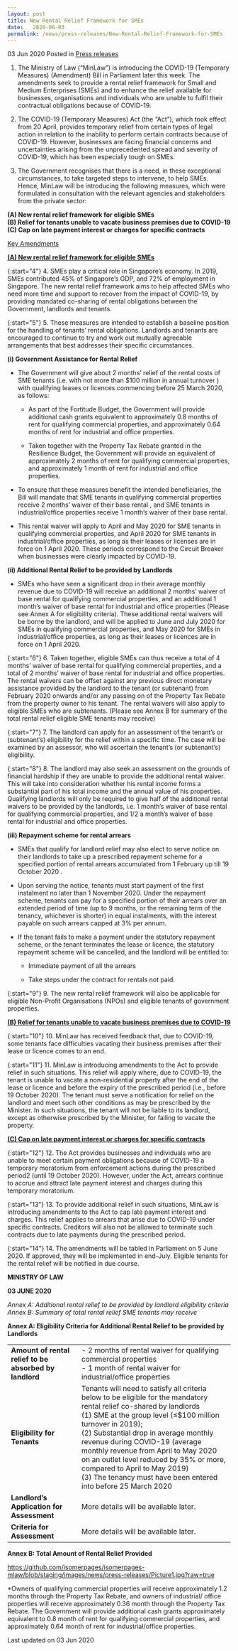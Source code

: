 ```yaml
---
layout: post
title: New Rental Relief Framework for SMEs
date:   2020-06-03
permalink: /news/press-releases/New-Rental-Relief-Framework-for-SMEs
---
```


03 Jun 2020 Posted in [Press releases](/news/press-releases)


1.	The Ministry of Law (“MinLaw”) is introducing the COVID-19 (Temporary Measures) (Amendment) Bill in Parliament later this week. The amendments seek to provide a rental relief framework for Small and Medium Enterprises (SMEs) and to enhance the relief available for businesses, organisations and individuals who are unable to fulfil their contractual obligations because of COVID-19. 

2.	The COVID-19 (Temporary Measures) Act (the “Act”), which took effect from 20 April, provides temporary relief from certain types of legal action in relation to the inability to perform certain contracts because of COVID-19. However, businesses are facing financial concerns and uncertainties arising from the unprecedented spread and severity of COVID-19, which has been especially tough on SMEs. 

3.	The Government recognises that there is a need, in these exceptional circumstances, to take targeted steps to intervene, to help SMEs. Hence, MinLaw will be introducing the following measures, which were formulated in consultation with the relevant agencies and stakeholders from the private sector:

**(A)	New rental relief framework for eligible SMEs**<br>
**(B)	Relief for tenants unable to vacate business premises due to COVID-19**<br>
**(C)	Cap on late payment interest or charges for specific contracts**

<u>Key Amendments</u>

**<u>(A)	New rental relief framework for eligible SMEs</u>**

{:start="4"}
4.	SMEs play a critical role in Singapore’s economy. In 2019, SMEs contributed 45% of Singapore’s GDP, and 72% of employment in Singapore. The new rental relief framework aims to help affected SMEs who need more time and support to recover from the impact of COVID-19, by providing mandated co-sharing of rental obligations between the Government, landlords and tenants.

{:start="5"}
5.	These measures are intended to establish a baseline position for the handling of tenants’ rental obligations. Landlords and tenants are encouraged to continue to try and work out mutually agreeable arrangements that best addresses their specific circumstances.

**(i)	Government Assistance for Rental Relief** 

*	The Government will give about 2 months’ relief of the rental costs of SME tenants (i.e. with not more than $100 million in annual turnover ) with qualifying leases or licences commencing before 25 March 2020, as follows: 

    * As part of the Fortitude Budget, the Government will provide additional cash grants equivalent to approximately 0.8 months of rent for qualifying commercial properties, and approximately 0.64 months of rent for industrial and office properties. 

    * Taken together with the Property Tax Rebate granted in the Resilience Budget, the Government will provide an equivalent of approximately 2 months of rent for qualifying commercial properties, and approximately 1 month of rent for industrial and office properties. 

*	To ensure that these measures benefit the intended beneficiaries, the Bill will mandate that SME tenants in qualifying commercial properties receive 2 months’ waiver of their base rental , and SME tenants in industrial/office properties receive 1 month’s waiver of their base rental.  

*	This rental waiver will apply to April and May 2020 for SME tenants in qualifying commercial properties, and April 2020 for SME tenants in industrial/office properties, as long as their leases or licenses are in force on 1 April 2020. These periods correspond to the Circuit Breaker when businesses were clearly impacted by COVID-19.

**(ii)	Additional Rental Relief to be provided by Landlords**

*	SMEs who have seen a significant drop in their average monthly revenue due to COVID-19 will receive an additional 2 months’ waiver of base rental for qualifying commercial properties, and an additional 1 month’s waiver of base rental for industrial and office properties (Please see Annex A for eligibility criteria). These additional rental waivers will be borne by the landlord, and will be applied to June and July 2020 for SMEs in qualifying commercial properties, and May 2020 for SMEs in industrial/office properties, as long as their leases or licences are in force on 1 April 2020. 

{:start="6"}
6.	Taken together, eligible SMEs can thus receive a total of 4 months’ waiver of base rental for qualifying commercial properties, and a total of 2 months’ waiver of base rental for industrial and office properties. The rental waivers can be offset against any previous direct monetary assistance provided by the landlord to the tenant (or subtenant) from February 2020 onwards and/or any passing on of the Property Tax Rebate from the property owner to his tenant. The rental waivers will also apply to eligible SMEs who are subtenants.  (Please see Annex B for summary of the total rental relief eligible SME tenants may receive)

{:start="7"}
7.	The landlord can apply for an assessment of the tenant’s or (subtenant’s) eligibility for the relief within a specific time. The case will be examined by an assessor, who will ascertain the tenant’s (or subtenant’s) eligibility. 

{:start="8"}
8.	The landlord may also seek an assessment on the grounds of financial hardship if they are unable to provide the additional rental waiver. This will take into consideration whether his rental income forms a substantial part of his total income and the annual value of his properties. Qualifying landlords will only be required to give half of the additional rental waivers to be provided by the landlords, i.e. 1 month’s waiver of base rental for qualifying commercial properties, and 1/2 a month’s waiver of base rental for industrial and office properties.

**(iii)	Repayment scheme for rental arrears**

*	SMEs that qualify for landlord relief may also elect to serve notice on their landlords to take up a prescribed repayment scheme for a specified portion of rental arrears accumulated from 1 February up till 19 October 2020 . 

*	Upon serving the notice, tenants must start payment of the first instalment no later than 1 November 2020. Under the repayment scheme, tenants can pay for a specified portion of their arrears over an extended period of time (up to 9 months, or the remaining term of the tenancy, whichever is shorter) in equal instalments, with the interest payable on such arrears capped at 3% per annum. 

*	If the tenant fails to make a payment under the statutory repayment scheme, or the tenant terminates the lease or licence, the statutory repayment scheme will be cancelled, and the landlord will be entitled to:

    *	Immediate payment of all the arrears

    * Take steps under the contract for rentals not paid.

{:start="9"}
9.	The new rental relief framework will also be applicable for eligible Non-Profit Organisations (NPOs) and eligible tenants of government properties. 

**<u>(B)	Relief for tenants unable to vacate business premises due to COVID-19</u>**

{:start="10"}
10.	MinLaw has received feedback that, due to COVID-19, some tenants face difficulties vacating their business premises after their lease or licence comes to an end. 

{:start="11"}
11.	MinLaw is introducing amendments to the Act to provide relief in such situations. This relief will apply where, due to COVID-19, the tenant is unable to vacate a non-residential property after the end of the lease or licence and before the expiry of the prescribed period (i.e., before 19 October 2020). The tenant must serve a notification for relief on the landlord and meet such other conditions as may be prescribed by the Minister. In such situations, the tenant will not be liable to its landlord, except as otherwise prescribed by the Minister, for failing to vacate the property.

**<u>(C)	Cap on late payment interest or charges for specific contracts</u>**

{:start="12"}
12.	The Act provides businesses and individuals who are unable to meet certain payment obligations because of COVID-19 a temporary moratorium from enforcement actions during the prescribed period2 (until 19 October 2020). However, under the Act, arrears continue to accrue and attract late payment interest and charges during this temporary moratorium. 

{:start="13"}
13.	To provide additional relief in such situations, MinLaw is introducing amendments to the Act to cap late payment interest and charges. This relief applies to arrears that arise due to COVID-19 under specific contracts. Creditors will also not be allowed to terminate such contracts due to late payments during the prescribed period. 

{:start="14"}
14.	The amendments will be tabled in Parliament on 5 June 2020. If approved, they will be implemented in end-July. Eligible tenants for the rental relief will be notified in due course. 


**MINISTRY OF LAW**

**03 JUNE 2020**


*Annex A: Additional rental relief to be provided by landlord eligibility criteria*<br>
*Annex B: Summary of total rental relief SME tenants may receive*


**Annex A: Eligibility Criteria for Additional Rental Relief to be provided by Landlords**

|	|	|
|--|--|
|**Amount of rental relief to be absorbed by landlord** | - 	2 months of rental waiver for qualifying commercial properties <br> - 1 month of rental waiver for industrial/office properties  |
|**Eligibility for Tenants**  | Tenants will need to satisfy all criteria below to be eligible for the mandatory rental relief co-shared by landlords<br>(1)  SME at the group level (≤$100 million turnover in 2019);<br>(2) Substantial drop in average monthly revenue during COVID-19 (average monthly revenue from April to May 2020 on an outlet level reduced by 35% or more, compared to April to May 2019)<br>(3) The tenancy must have been entered into before 25 March 2020 |
|**Landlord’s Application for Assessment**	|	More details will be available later.|
|**Criteria for Assessment**	|	More details will be available later.|


**Annex B: Total Amount of Rental Relief Provided**

https://github.com/isomerpages/isomerpages-mlaw/blob/staging/images/news/press-releases/Picture1.jpg?raw=true

*Owners of qualifying commercial properties will receive approximately 1.2 months through the Property Tax Rebate, and owners of industrial/ office properties will receive approximately 0.36 month through the Property Tax Rebate. The Government will provide additional cash grants approximately equivalent to 0.8 month of rent for qualifying commercial properties, and approximately 0.64 month of rent for industrial/office properties.

<p class="right-side-updated">Last updated on 03 Jun 2020</p>
